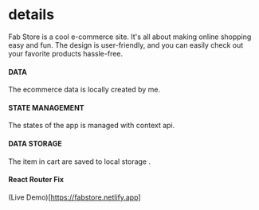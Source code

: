 # details

Fab Store is a cool e-commerce site. It's all about making online shopping easy and fun. The design is user-friendly, and you can easily check out your favorite products hassle-free.

#### DATA

The ecommerce data is locally created by me.

#### STATE MANAGEMENT

The states of the app is managed with context api.

#### DATA STORAGE

The item in cart are saved to local storage .

#### React Router Fix

(Live Demo)[https://fabstore.netlify.app]
